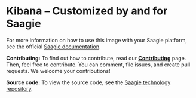# Kibana – Customized by and for Saagie

For more information on how to use this image with your Saagie platform, see the official [Saagie documentation](https://docs.saagie.io/user/latest/developer/sdk/).

**Contributing:** To find out how to contribute, read our [**Contributing**](https://github.com/saagie/technologies/blob/master/CONTRIBUTING.md) page. Then, feel free to contribute. You can comment, file issues, and create pull requests. We welcome your contributions!

**Source code:** To view the source code, see the [Saagie technology repository](https://github.com/saagie/technologies).